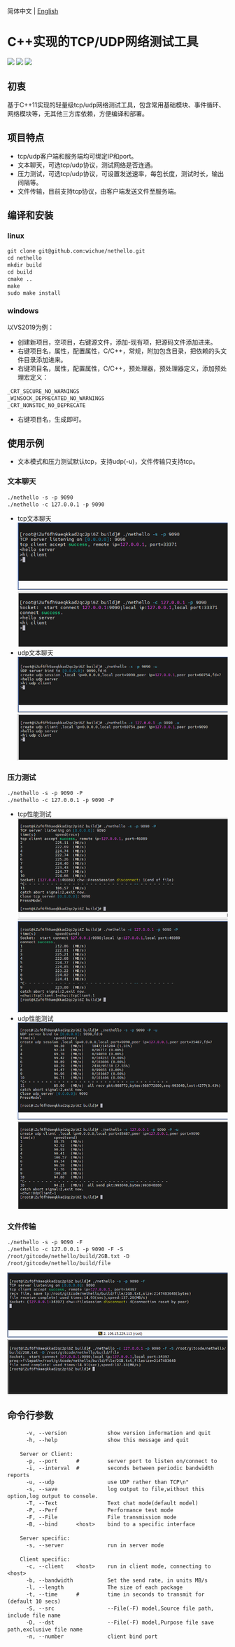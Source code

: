 简体中文 | [English](./README_en.md)

# C++实现的TCP/UDP网络测试工具

[![](https://img.shields.io/badge/license-MIT-green.svg)](https://github.com/wichue/nethello/blob/master/LICENSE)
[![](https://img.shields.io/badge/language-c++-red.svg)](https://en.cppreference.com/)
[![](https://img.shields.io/badge/platform-linux%20|%20windows-blue.svg)](https://github.com/wichue/nethello)
## 初衷
基于C++11实现的轻量级tcp/udp网络测试工具，包含常用基础模块、事件循环、网络模块等，无其他三方库依赖，方便编译和部署。
## 项目特点
- tcp/udp客户端和服务端均可绑定IP和port。
- 文本聊天，可选tcp/udp协议，测试网络是否连通。
- 压力测试，可选tcp/udp协议，可设置发送速率，每包长度，测试时长，输出间隔等。
- 文件传输，目前支持tcp协议，由客户端发送文件至服务端。

## 编译和安装
### linux
```shell
git clone git@github.com:wichue/nethello.git
cd nethello
mkdir build
cd build
cmake ..
make
sudo make install
```
### windows
以VS2019为例：
- 创建新项目，空项目，右键源文件，添加-现有项，把源码文件添加进来。
- 右键项目名，属性，配置属性，C/C++，常规，附加包含目录，把依赖的头文件目录添加进来。
- 右键项目名，属性，配置属性，C/C++，预处理器，预处理器定义，添加预处理宏定义：
```shell
_CRT_SECURE_NO_WARNINGS
_WINSOCK_DEPRECATED_NO_WARNINGS
_CRT_NONSTDC_NO_DEPRECATE
```
- 右键项目名，生成即可。

## 使用示例
- 文本模式和压力测试默认tcp，支持udp(-u)，文件传输只支持tcp。
### 文本聊天
```shell
./nethello -s -p 9090
./nethello -c 127.0.0.1 -p 9090
```
- tcp文本聊天
![text_tcp](https://github.com/wichue/nethello/blob/master/doc/text_tcp.png)
- udp文本聊天
![text_udp](https://github.com/wichue/nethello/blob/master/doc/text_udp.png)
### 压力测试
```shell
./nethello -s -p 9090 -P
./nethello -c 127.0.0.1 -p 9090 -P
```
- tcp性能测试
![perf_tcp](https://github.com/wichue/nethello/blob/master/doc/perf_tcp.png)
- udp性能测试
![perf_udp](https://github.com/wichue/nethello/blob/master/doc/perf_udp.png)
### 文件传输
```shell
./nethello -s -p 9090 -F
./nethello -c 127.0.0.1 -p 9090 -F -S /root/gitcode/nethello/build/2GB.txt -D /root/gitcode/nethello/build/file
```
![file](https://github.com/wichue/nethello/blob/master/doc/file.png)
## 命令行参数
```shell
      -v, --version             show version information and quit
      -h, --help                show this message and quit

	Server or Client:
      -p, --port      #         server port to listen on/connect to
      -i, --interval  #         seconds between periodic bandwidth reports
      -u, --udp                 use UDP rather than TCP\n"
      -s, --save                log output to file,without this option,log output to console.
      -T, --Text                Text chat mode(default model)
      -P, --Perf                Performance test mode
      -F, --File                File transmission mode
      -B, --bind      <host>    bind to a specific interface

    Server specific:
      -s, --server              run in server mode

    Client specific:
      -c, --client    <host>    run in client mode, connecting to <host>
      -b, --bandwidth           Set the send rate, in units MB/s
      -l, --length              The size of each package
      -t, --time      #         time in seconds to transmit for (default 10 secs)
      -S, --src                 --File(-F) model,Source file path, include file name
      -D, --dst                 --File(-F) model,Purpose file save path,exclusive file name
      -n, --number              client bind port
```
